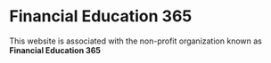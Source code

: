 # Financial Education 365
This website is associated with the non-profit organization known as **Financial Education 365**
